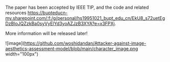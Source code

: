 The paper has been accepted by IEEE TIP, and the code and related resources https://bupteducn-my.sharepoint.com/:f:/g/personal/hs19951021_bupt_edu_cn/EkU8_s72uetEgDzBloJQZzkBa0syVyElYd3yoAZJzB3XYA?e=x3FPXj.

More information will be released later!

![image](https://github.com/woshidandan/Attacker-against-image-aesthetics-assessment-model/blob/main/character_image.png width="100px")
